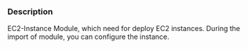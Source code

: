 
### Description
EC2-Instance Module, which need for deploy EC2 instances.
During the import of module, you can configure the instance.